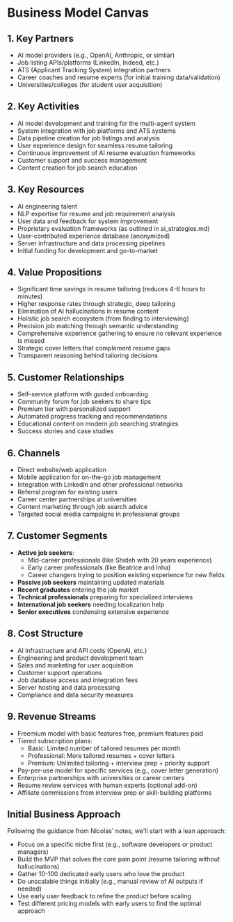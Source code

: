 # Business Model Canvas

## 1. Key Partners
- AI model providers (e.g., OpenAI, Anthropic, or similar)
- Job listing APIs/platforms (LinkedIn, Indeed, etc.)
- ATS (Applicant Tracking System) integration partners
- Career coaches and resume experts (for initial training data/validation)
- Universities/colleges (for student user acquisition)

## 2. Key Activities
- AI model development and training for the multi-agent system
- System integration with job platforms and ATS systems
- Data pipeline creation for job listings and analysis
- User experience design for seamless resume tailoring
- Continuous improvement of AI resume evaluation frameworks
- Customer support and success management
- Content creation for job search education

## 3. Key Resources
- AI engineering talent
- NLP expertise for resume and job requirement analysis
- User data and feedback for system improvement
- Proprietary evaluation frameworks (as outlined in ai_strategies.md)
- User-contributed experience database (anonymized)
- Server infrastructure and data processing pipelines
- Initial funding for development and go-to-market

## 4. Value Propositions
- Significant time savings in resume tailoring (reduces 4-6 hours to minutes)
- Higher response rates through strategic, deep tailoring
- Elimination of AI hallucinations in resume content
- Holistic job search ecosystem (from finding to interviewing)
- Precision job matching through semantic understanding
- Comprehensive experience gathering to ensure no relevant experience is missed
- Strategic cover letters that complement resume gaps
- Transparent reasoning behind tailoring decisions

## 5. Customer Relationships
- Self-service platform with guided onboarding
- Community forum for job seekers to share tips
- Premium tier with personalized support
- Automated progress tracking and recommendations
- Educational content on modern job searching strategies
- Success stories and case studies

## 6. Channels
- Direct website/web application
- Mobile application for on-the-go job management
- Integration with LinkedIn and other professional networks
- Referral program for existing users
- Career center partnerships at universities
- Content marketing through job search advice
- Targeted social media campaigns in professional groups

## 7. Customer Segments
- **Active job seekers**:
  - Mid-career professionals (like Shideh with 20 years experience)
  - Early career professionals (like Beatrice and Inha)
  - Career changers trying to position existing experience for new fields
- **Passive job seekers** maintaining updated materials
- **Recent graduates** entering the job market
- **Technical professionals** preparing for specialized interviews
- **International job seekers** needing localization help
- **Senior executives** condensing extensive experience

## 8. Cost Structure
- AI infrastructure and API costs (OpenAI, etc.)
- Engineering and product development team
- Sales and marketing for user acquisition
- Customer support operations
- Job database access and integration fees
- Server hosting and data processing
- Compliance and data security measures

## 9. Revenue Streams
- Freemium model with basic features free, premium features paid
- Tiered subscription plans:
  - Basic: Limited number of tailored resumes per month
  - Professional: More tailored resumes + cover letters
  - Premium: Unlimited tailoring + interview prep + priority support
- Pay-per-use model for specific services (e.g., cover letter generation)
- Enterprise partnerships with universities or career centers
- Resume review services with human experts (optional add-on)
- Affiliate commissions from interview prep or skill-building platforms

## Initial Business Approach
Following the guidance from Nicolas' notes, we'll start with a lean approach:
- Focus on a specific niche first (e.g., software developers or product managers)
- Build the MVP that solves the core pain point (resume tailoring without hallucinations)
- Gather 10-100 dedicated early users who love the product
- Do unscalable things initially (e.g., manual review of AI outputs if needed)
- Use early user feedback to refine the product before scaling
- Test different pricing models with early users to find the optimal approach 
